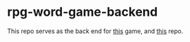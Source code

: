 # rpg-word-game-backend

This repo serves as the back end for [this](https://funny-meerkat-dcfce3.netlify.app/) game, and [this](https://github.com/alonpatashnik/rpg-word-game-frontend) repo.
